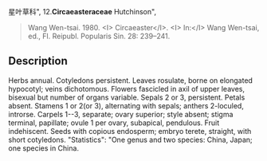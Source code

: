 星叶草科",
12.**Circaeasteraceae** Hutchinson",

> Wang Wen-tsai. 1980. &lt;I&gt; Circaeaster&lt;/I&gt;. &lt;I&gt; In:&lt;/I&gt; Wang Wen-tsai, ed., Fl. Reipubl. Popularis Sin. 28: 239–241.

## Description
Herbs annual. Cotyledons persistent. Leaves rosulate, borne on elongated hypocotyl; veins dichotomous. Flowers fascicled in axil of upper leaves, bisexual but number of organs variable. Sepals 2 or 3, persistent. Petals absent. Stamens 1 or 2(or 3), alternating with sepals; anthers 2-loculed, introrse. Carpels 1--3, separate; ovary superior; style absent; stigma terminal, papillate; ovule 1 per ovary, subapical, pendulous. Fruit indehiscent. Seeds with copious endosperm; embryo terete, straight, with short cotyledons.
  "Statistics": "One genus and two species: China, Japan; one species in China.
